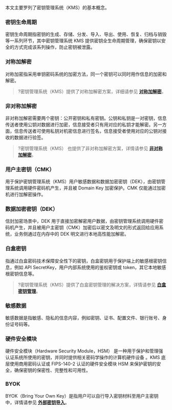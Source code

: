 本文主要罗列了密钥管理系统（KMS）的基本概念。

### 密钥生命周期
密钥生命周期指密钥的生成、存储、分发、导入、导出、使用、恢复、归档与销毁等一系列环节，其中密钥管理系统 KMS 提供密钥全生命周期管理，确保密钥以安全的方式完成该系列操作，防止密钥被泄露。

### 对称加解密

对称加密指采用单钥密码系统的加密方法，同一个密钥可以同时用作信息的加密和解密。
>?密钥管理系统（KMS）提供了对称加解密方案，详细请参见 [**对称加解密**](https://cloud.tencent.com/document/product/573/8790)。

### 非对称加解密
非对称加解密需要两个密钥：公开密钥和私有密钥。公钥和私钥是一对密钥，信息传送者使用公钥对数据进行加密，信息接受者只有用对应的私钥才能解密。另一方面，信息传送者可使用私钥对机密信息进行签名，信息接受者使用对应的公钥对接收的数据进行验签。
>?密钥管理系统（KMS） 也提供了非对称加解密方案，详情请参见 [**非对称加解密**](https://cloud.tencent.com/document/product/573/42116)。

### 用户主密钥（CMK）
用于保护密钥管理系统（KMS）用户敏感数据和数据加密密钥（DEK），由密钥管理系统调用硬件密码机产生，并且被 Domain Key 加密保护。CMK 仅能通过加密机进行加解密操作。

### 数据加密密钥（DEK）
信封加密场景中，DEK 用于直接加密解密用户数据，由密钥管理系统调用硬件密码机产生，并且被用户主密钥（CMK）加密后以密文及明文的形式返回给应用系统，业务侧通过在内存中的 DEK 明文进行本地高性能加解密。

### 白盒密钥
指通过白盒密码技术保障安全性下的密钥，白盒密钥用于保护端上的敏感根密钥信息，例如 API SecretKey，用户内部系统使用的鉴权密钥或 token，其它本地敏感根密钥信息等。
>?密钥管理系统（KMS）提供了白盒密钥管理的解决方案，详情请参见 [**白盒密钥管理**](https://cloud.tencent.com/document/product/573/43178)。

### 敏感数据
敏感数据是指敏感、隐私的信息内容，例如密钥、证书、配置文件、银行账号、身份证号码等。

### 硬件安全模块
硬件安全模块（Hardware Security Module，HSM） 是一种用于保护和管理强认证系统所使用的密钥，并同时提供相关密码学操作的计算机硬件设备 。KMS 底层使用商用密码认证或 FIPS-140-2 认证的硬件安全模块 HSM 来保护密钥的安全，确保密钥的保密性、完整性和可用性。

### BYOK
BYOK（Bring Your Own Key）是指用户可以自行导入密钥材料至用户主密钥中，详情请参见 [**外部密钥导入**](https://cloud.tencent.com/document/product/573/38494)。
